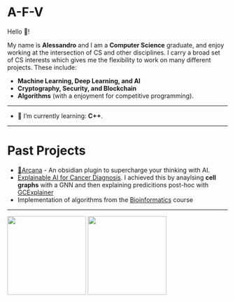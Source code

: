 # **A-F-V** 
Hello 👋!

My name is **Alessandro** and I am a **Computer Science** graduate, and enjoy working at the intersection of CS and other disciplines. I carry a broad set of CS interests which gives me the flexibility to work on many different projects. These include:
- **Machine Learning, Deep Learning, and AI**
- **Cryptography, Security, and Blockchain**
- **Algorithms** (with a enjoyment for competitive programming).

---

- 🌱 I’m currently learning: **C++**.

<!-- - 💪 I'm currently competing in: **Nothing. Collaborating instead.**
- 🔭 I’m currently working on: .
-->
---
# Past Projects
- [🔮Arcana](https://github.com/A-F-V/obsidian-arcana) - An obsidian plugin to supercharge your thinking with AI.
- [Explainable AI for Cancer Diagnosis](https://github.com/A-F-V/XAI-Cancer-Diagnosis). I achieved this by anaylsing **cell graphs** with a GNN and then explaining predicitions post-hoc with [GCExplainer](https://arxiv.org/abs/2107.11889)
- Implementation of algorithms from the [Bioinformatics](https://github.com/A-F-V/Bioinformatics) course

---
<img height="180em" src="https://github-readme-stats.vercel.app/api?username=A-F-V&theme=tokyonight&show_icons=true&hide_border=true&&count_private=true&include_all_commits=true" /> <img height="180em" src="https://github-readme-stats.vercel.app/api/top-langs?username=A-F-V&layout=compact&show_icons=true&theme=tokyonight&hide_border=true&&count_private=true&include_all_commits=true" />

